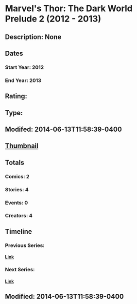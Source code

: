 # Marvel's Thor: The Dark World Prelude 2 (2012 - 2013)
## Description: None
## Dates
### Start Year: 2012
### End Year: 2013
## Rating: 
## Type: 
## Modifed: 2014-06-13T11:58:39-0400
## [Thumbnail](http://i.annihil.us/u/prod/marvel/i/mg/4/20/52c1e715c6999.jpg)
## Totals
### Comics: 2
### Stories: 4
### Events: 0
### Creators: 4
## Timeline
### Previous Series: 
#### [Link]()
### Next Series: 
#### [Link]()
## Modified: 2014-06-13T11:58:39-0400